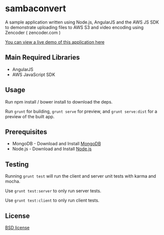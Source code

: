 
sambaconvert
=================

A sample application written using Node.js, AngularJS and the AWS JS SDK to demonstrate uploading files to AWS S3 and video encoding using Zencoder ( zencoder.com )

[You can view a live demo of this application here](http://cheynewallace.github.io/angular-s3-upload)

Main Required Libraries
-------------------
* AngularJS
* AWS JavaScript SDK

## Usage

Run npm install / bower install to download the deps.

Run `grunt` for building, `grunt serve` for preview, and `grunt serve:dist` for a preview of the built app.

## Prerequisites

* MongoDB - Download and Install [MongoDB](http://www.mongodb.org/downloads)
* Node.js - Download and Install [Node.js](https://nodejs.org)

## Testing

Running `grunt test` will run the client and server unit tests with karma and mocha.

Use `grunt test:server` to only run server tests.

Use `grunt test:client` to only run client tests.

## License

[BSD license](http://opensource.org/licenses/bsd-license.php)

